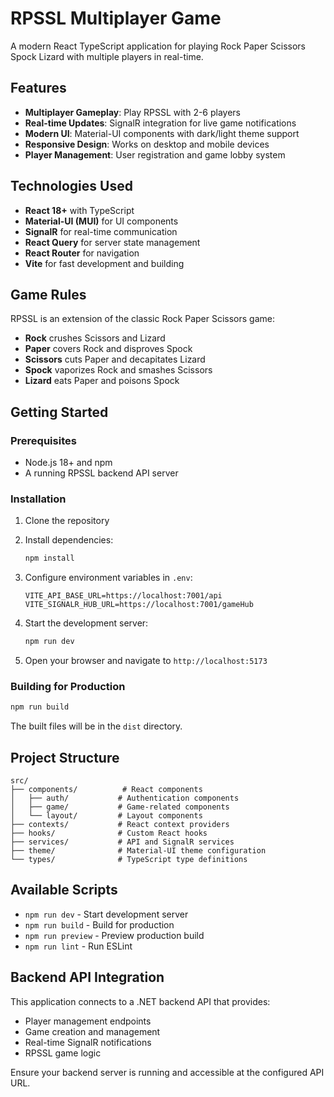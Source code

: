 # RPSSL Multiplayer Game

A modern React TypeScript application for playing Rock Paper Scissors Spock Lizard with multiple players in real-time.

## Features

- **Multiplayer Gameplay**: Play RPSSL with 2-6 players
- **Real-time Updates**: SignalR integration for live game notifications
- **Modern UI**: Material-UI components with dark/light theme support
- **Responsive Design**: Works on desktop and mobile devices
- **Player Management**: User registration and game lobby system

## Technologies Used

- **React 18+** with TypeScript
- **Material-UI (MUI)** for UI components
- **SignalR** for real-time communication
- **React Query** for server state management
- **React Router** for navigation
- **Vite** for fast development and building

## Game Rules

RPSSL is an extension of the classic Rock Paper Scissors game:

- **Rock** crushes Scissors and Lizard
- **Paper** covers Rock and disproves Spock
- **Scissors** cuts Paper and decapitates Lizard
- **Spock** vaporizes Rock and smashes Scissors
- **Lizard** eats Paper and poisons Spock

## Getting Started

### Prerequisites

- Node.js 18+ and npm
- A running RPSSL backend API server

### Installation

1. Clone the repository
2. Install dependencies:
   ```bash
   npm install
   ```

3. Configure environment variables in `.env`:
   ```
   VITE_API_BASE_URL=https://localhost:7001/api
   VITE_SIGNALR_HUB_URL=https://localhost:7001/gameHub
   ```

4. Start the development server:
   ```bash
   npm run dev
   ```

5. Open your browser and navigate to `http://localhost:5173`

### Building for Production

```bash
npm run build
```

The built files will be in the `dist` directory.

## Project Structure

```
src/
├── components/          # React components
│   ├── auth/           # Authentication components
│   ├── game/           # Game-related components
│   └── layout/         # Layout components
├── contexts/           # React context providers
├── hooks/              # Custom React hooks
├── services/           # API and SignalR services
├── theme/              # Material-UI theme configuration
└── types/              # TypeScript type definitions
```

## Available Scripts

- `npm run dev` - Start development server
- `npm run build` - Build for production
- `npm run preview` - Preview production build
- `npm run lint` - Run ESLint

## Backend API Integration

This application connects to a .NET backend API that provides:

- Player management endpoints
- Game creation and management
- Real-time SignalR notifications
- RPSSL game logic

Ensure your backend server is running and accessible at the configured API URL.
